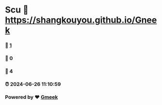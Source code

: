 # Scu :link: https://shangkouyou.github.io/Gneek 
### :page_facing_up: [1](https://shangkouyou.github.io/Gneek/tag.html) 
### :speech_balloon: 0 
### :hibiscus: 4 
### :alarm_clock: 2024-06-26 11:10:59 
### Powered by :heart: [Gmeek](https://github.com/Meekdai/Gmeek)
